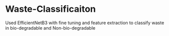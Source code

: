 # Waste-Classificaiton
Used EfficientNetB3 with fine tuning and feature extraction to classify waste in bio-degradable and Non-bio-degradable
